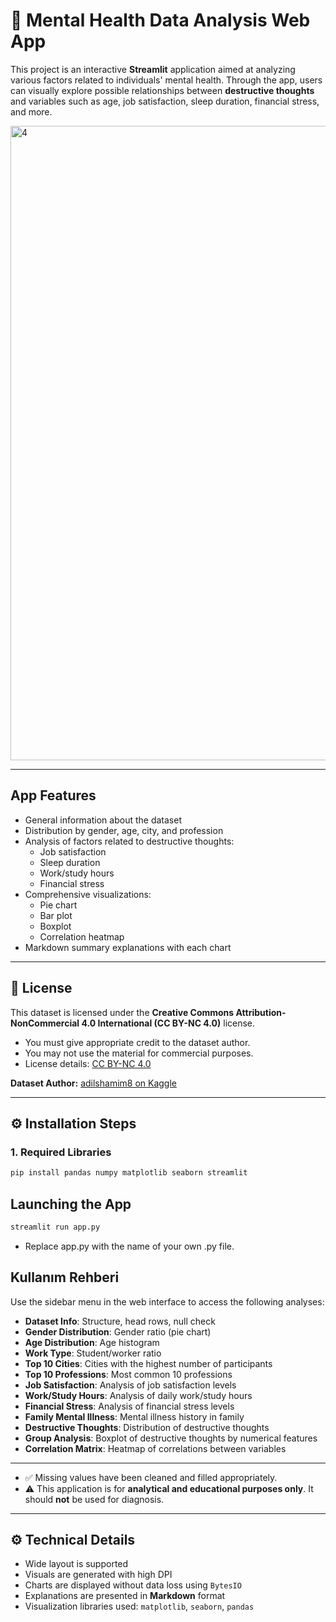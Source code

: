 # 🧠 Mental Health Data Analysis Web App

This project is an interactive **Streamlit** application aimed at analyzing various factors related to individuals' mental health. Through the app, users can visually explore possible relationships between **destructive thoughts** and variables such as age, job satisfaction, sleep duration, financial stress, and more.

<img width="1918" height="1015" alt="4" src="https://github.com/user-attachments/assets/be88b57a-5f27-48ff-a5c2-3601e3a18caa" />

---

##  App Features

- General information about the dataset
- Distribution by gender, age, city, and profession
- Analysis of factors related to destructive thoughts:
  - Job satisfaction
  - Sleep duration
  - Work/study hours
  - Financial stress
- Comprehensive visualizations:
  - Pie chart
  - Bar plot
  - Boxplot
  - Correlation heatmap
- Markdown summary explanations with each chart

---

## 📄 License

This dataset is licensed under the **Creative Commons Attribution-NonCommercial 4.0 International (CC BY-NC 4.0)** license.

- You must give appropriate credit to the dataset author.
- You may not use the material for commercial purposes.
- License details: [CC BY-NC 4.0](https://creativecommons.org/licenses/by-nc/4.0/)

**Dataset Author:** [adilshamim8 on Kaggle](https://www.kaggle.com/datasets/adilshamim8/exploring-mental-health-data/data)

---

## ⚙️ Installation Steps

### 1. Required Libraries

```bash
pip install pandas numpy matplotlib seaborn streamlit
```

##  Launching the App

```bash
streamlit run app.py
```
- Replace app.py with the name of your own .py file.

##  Kullanım Rehberi

Use the sidebar menu in the web interface to access the following analyses:

- **Dataset Info**: Structure, head rows, null check  
- **Gender Distribution**: Gender ratio (pie chart)  
- **Age Distribution**: Age histogram  
- **Work Type**: Student/worker ratio  
- **Top 10 Cities**: Cities with the highest number of participants  
- **Top 10 Professions**: Most common 10 professions  
- **Job Satisfaction**: Analysis of job satisfaction levels  
- **Work/Study Hours**: Analysis of daily work/study hours  
- **Financial Stress**: Analysis of financial stress levels  
- **Family Mental Illness**: Mental illness history in family  
- **Destructive Thoughts**: Distribution of destructive thoughts  
- **Group Analysis**: Boxplot of destructive thoughts by numerical features  
- **Correlation Matrix**: Heatmap of correlations between variables  

---

- ✅ Missing values have been cleaned and filled appropriately.  
- ⚠️ This application is for **analytical and educational purposes only**. It should **not** be used for diagnosis.

---

## ⚙️ Technical Details

-  Wide layout is supported  
-  Visuals are generated with high DPI  
-  Charts are displayed without data loss using `BytesIO`  
-  Explanations are presented in **Markdown** format  
-  Visualization libraries used: `matplotlib`, `seaborn`, `pandas`
